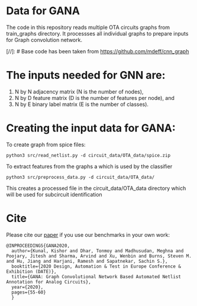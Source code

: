 # Data for GANA

The code in this repository reads multiple OTA circuits graphs from train_graphs directory.
It processses all individual graphs to prepare inputs for Graph convolution network.

[//]: # Base code has been taken from https://github.com/mdeff/cnn_graph

# The inputs needed for GNN are:
1. N by N adjacency matrix (N is the number of nodes),
2. N by D feature matrix (D is the number of features per node), and
3. N by E binary label matrix (E is the number of classes).


# Creating the input data for GANA:
To create graph from spice files:

```
python3 src/read_netlist.py -d circuit_data/OTA_data/spice.zip
```

To extract features from the graphs a  which is used by the classifier

```
python3 src/preprocess_data.py -d circuit_data/OTA_data/
```
This creates a processed file in the circuit_data/OTA_data directory which will be used for subcircuit identification

# Cite

Please cite our [paper](https://ieeexplore.ieee.org/document/9116329) if you use our benchmarks in your own work:


```
@INPROCEEDINGS{GANA2020,
  author={Kunal, Kishor and Dhar, Tonmoy and Madhusudan, Meghna and Poojary, Jitesh and Sharma, Arvind and Xu, Wenbin and Burns, Steven M. and Hu, Jiang and Harjani, Ramesh and Sapatnekar, Sachin S.},
  booktitle={2020 Design, Automation & Test in Europe Conference & Exhibition (DATE)}, 
  title={GANA: Graph Convolutional Network Based Automated Netlist Annotation for Analog Circuits}, 
  year={2020},
  pages={55-60}
  }
  ```

